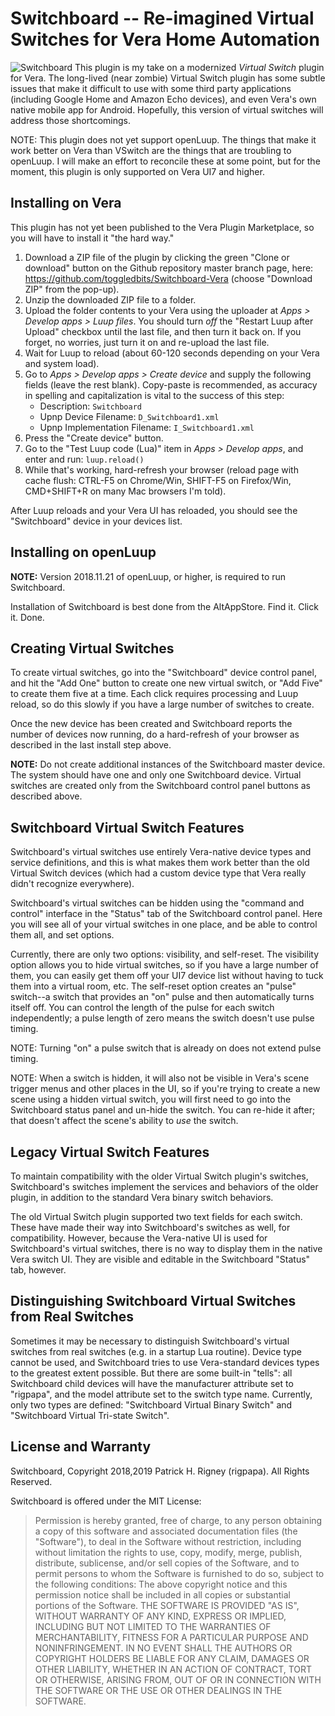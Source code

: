 # Switchboard -- Re-imagined Virtual Switches for Vera Home Automation

![Switchboard](https://www.toggledbits.com/assets/switchboard/switchboard-default.png) 
This plugin is my take on a modernized *Virtual Switch* plugin for Vera. The long-lived (near zombie) Virtual Switch plugin
has some subtle issues that make it difficult to use with some third party applications (including Google Home and Amazon Echo devices), and even Vera's own native mobile app for Android.
Hopefully, this version of virtual switches will address those shortcomings.

NOTE: This plugin does not yet support openLuup. The things that make it work better on Vera than VSwitch are the things that are troubling to openLuup. I will make an effort to reconcile these at some point, but for the moment, this plugin is only supported on Vera UI7 and higher.

## Installing on Vera

This plugin has not yet been published to the Vera Plugin Marketplace, so you will have to install it "the hard way."

1. Download a ZIP file of the plugin by clicking the green "Clone or download" button on the Github repository master branch page, here: https://github.com/toggledbits/Switchboard-Vera (choose "Download ZIP" from the pop-up).
2. Unzip the downloaded ZIP file to a folder.
3. Upload the folder contents to your Vera using the uploader at *Apps > Develop apps > Luup files*. You should turn *off* the "Restart Luup after Upload" checkbox until the last file, and then turn it back on. If you forget, no worries, just turn it on and re-upload the last file.
4. Wait for Luup to reload (about 60-120 seconds depending on your Vera and system load).
5. Go to *Apps > Develop apps > Create device* and supply the following fields (leave the rest blank). Copy-paste is recommended, as accuracy in spelling and capitalization is vital to the success of this step:
   * Description: `Switchboard`
   * Upnp Device Filename: `D_Switchboard1.xml`
   * Upnp Implementation Filename: `I_Switchboard1.xml`
6. Press the "Create device" button.
6. Go to the "Test Luup code (Lua)" item in *Apps > Develop apps*, and enter and run: `luup.reload()`
6. While that's working, hard-refresh your browser (reload page with cache flush: CTRL-F5 on Chrome/Win, SHIFT-F5 on Firefox/Win, CMD+SHIFT+R on many Mac browsers I'm told).

After Luup reloads and your Vera UI has reloaded, you should see the "Switchboard" device in your devices list.

## Installing on openLuup

**NOTE:** Version 2018.11.21 of openLuup, or higher, is required to run Switchboard.

Installation of Switchboard is best done from the AltAppStore. Find it. Click it. Done.

## Creating Virtual Switches

To create virtual switches, go into the "Switchboard" device control panel, and hit the "Add One" button to create one new virtual switch, or "Add Five" to create them five at a time. Each click requires processing and Luup reload, so do this slowly if you have a large number of switches to create.

Once the new device has been created and Switchboard reports the number of devices now running, do a hard-refresh of your browser as described in the last install step above.

**NOTE:** Do not create additional instances of the Switchboard master device. The system should have one and only one Switchboard device. Virtual switches are created only from the Switchboard control panel buttons as described above.

## Switchboard Virtual Switch Features

Switchboard's virtual switches use entirely Vera-native device types and service definitions, and this is what makes them work better than the old Virtual Switch devices (which had a custom device type that Vera really didn't recognize everywhere).

Switchboard's virtual switches can be hidden using the "command and control" interface in the "Status" tab of the Switchboard control panel. Here you will see all of your virtual switches in one place, and be able to control them all, and set options.

Currently, there are only two options: visibility, and self-reset. The visibility option allows you to hide virtual switches, so if you have a large number of them, you can easily get them off your UI7 device list without having to tuck them into a virtual room, etc. The self-reset option creates an "pulse" switch--a switch that provides an "on" pulse and then automatically turns itself off. You can control the length of the pulse for each switch independently; a pulse length of zero means the switch doesn't use pulse timing.

NOTE: Turning "on" a pulse switch that is already on does not extend pulse timing.

NOTE: When a switch is hidden, it will also not be visible in Vera's scene trigger menus and other places in the UI, so if you're trying to create a new scene using a hidden virtual switch, you will first need to go into the Switchboard status panel and un-hide the switch. You can re-hide it after; that doesn't affect the scene's ability to *use* the switch.

## Legacy Virtual Switch Features

To maintain compatibility with the older Virtual Switch plugin's switches, Switchboard's switches implement the services and behaviors of the older plugin, in addition to the standard Vera binary switch behaviors.

The old Virtual Switch plugin supported two text fields for each switch. These have made their way into Switchboard's switches as well, for compatibility. However, because the Vera-native UI is used for Switchboard's virtual switches, there is no way to display them in the native Vera switch UI. They are visible and editable in the Switchboard "Status" tab, however.

## Distinguishing Switchboard Virtual Switches from Real Switches

Sometimes it may be necessary to distinguish Switchboard's virtual switches from real switches (e.g. in a startup Lua routine). Device type cannot be used, and Switchboard tries to use Vera-standard devices types to the greatest extent possible. But there are some built-in "tells": all Switchboard child devices will have the manufacturer attribute set to "rigpapa", and the model attribute set to the switch type name. Currently, only two types are defined: "Switchboard Virtual Binary Switch" and "Switchboard Virtual Tri-state Switch".

## License and Warranty

Switchboard, Copyright 2018,2019 Patrick H. Rigney (rigpapa). All Rights Reserved.

Switchboard is offered under the MIT License:
> Permission is hereby granted, free of charge, to any person obtaining a copy of this software and associated documentation files (the "Software"), to deal in the Software without restriction, including without limitation the rights to use, copy, modify, merge, publish, distribute, sublicense, and/or sell copies of the Software, and to permit persons to whom the Software is furnished to do so, subject to the following conditions:
> The above copyright notice and this permission notice shall be included in all copies or substantial portions of the Software.
> THE SOFTWARE IS PROVIDED "AS IS", WITHOUT WARRANTY OF ANY KIND, EXPRESS OR IMPLIED, INCLUDING BUT NOT LIMITED TO THE WARRANTIES OF MERCHANTABILITY, FITNESS FOR A PARTICULAR PURPOSE AND NONINFRINGEMENT. IN NO EVENT SHALL THE AUTHORS OR COPYRIGHT HOLDERS BE LIABLE FOR ANY CLAIM, DAMAGES OR OTHER LIABILITY, WHETHER IN AN ACTION OF CONTRACT, TORT OR OTHERWISE, ARISING FROM, OUT OF OR IN CONNECTION WITH THE SOFTWARE OR THE USE OR OTHER DEALINGS IN THE SOFTWARE.